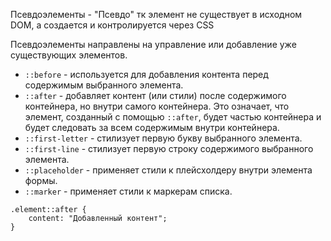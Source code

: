 Псевдоэлементы - "Псевдо" тк элемент не существует в исходном DOM, а создается и контролируется через CSS

Псевдоэлементы направлены на управление или добавление уже существующих элементов. 

  - `::before` - используется для добавления контента перед содержимым выбранного элемента.
  - `::after` - добавляет контент (или стили) после содержимого контейнера, но внутри самого контейнера. 
    Это означает, что элемент, созданный с помощью `::after`, будет частью контейнера и будет следовать за всем содержимым внутри контейнера. 
  - `::first-letter` - стилизует первую букву выбранного элемента.
  - `::first-line` - стилизует первую строку содержимого выбранного элемента.
  - `::placeholder` - применяет стили к плейсхолдеру внутри элемента формы.
  - `::marker` - применяет стили к маркерам списка.
  
```
.element::after {
	content: "Добавленный контент";
}
```
